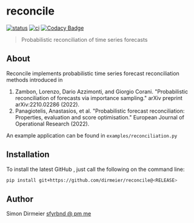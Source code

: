 # reconcile

[![status](http://www.repostatus.org/badges/latest/concept.svg)](http://www.repostatus.org/#concept)
[![ci](https://github.com/dirmeier/reconcile/actions/workflows/ci.yaml/badge.svg)](https://github.com/dirmeier/reconcile/actions/workflows/ci.yaml)
[![Codacy Badge](https://app.codacy.com/project/badge/Grade/f0a254348e894c7c85b4e979bc81f1d9)](https://www.codacy.com/gh/dirmeier/reconcile/dashboard?utm_source=github.com&amp;utm_medium=referral&amp;utm_content=dirmeier/reconcile&amp;utm_campaign=Badge_Grade)

> Probabilistic reconciliation of time series forecasts

## About

Reconcile implements probabilistic time series forecast reconciliation methods introduced in

1) Zambon, Lorenzo, Dario Azzimonti, and Giorgio Corani. "Probabilistic reconciliation of forecasts via importance sampling." arXiv preprint arXiv:2210.02286 (2022).
2) Panagiotelis, Anastasios, et al. "Probabilistic forecast reconciliation: Properties, evaluation and score optimisation." European Journal of Operational Research (2022).

An example application can be found in `examples/reconciliation.py`

## Installation

To install the latest GitHub <RELEASE>, just call the following on the
command line:

```bash
pip install git+https://github.com/dirmeier/reconcile@<RELEASE>
```

## Author

Simon Dirmeier <a href="mailto:sfyrbnd @ pm me">sfyrbnd @ pm me</a>
